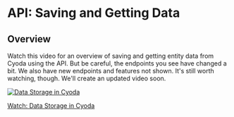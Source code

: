 # API: Saving and Getting Data

## Overview

Watch this video for an overview of saving and getting entity data from Cyoda using the API. But be careful, the endpoints you see have changed a bit. 
We also have new endpoints and features not shown. It's still worth watching, though. We'll create an updated video soon.

[![Data Storage in Cyoda](https://img.youtube.com/vi/1mV3glh8rek/maxresdefault.jpg)](https://www.youtube.com/watch?v=1mV3glh8rek)

[Watch: Data Storage in Cyoda](https://www.youtube.com/watch?v=1mV3glh8rek)
